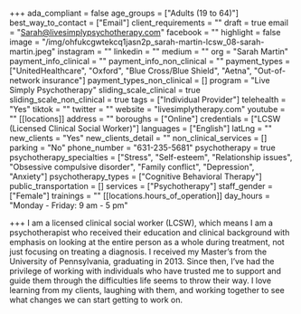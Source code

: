 +++
ada_compliant = false
age_groups = ["Adults (19 to 64)"]
best_way_to_contact = ["Email"]
client_requirements = ""
draft = true
email = "Sarah@livesimplypsychotherapy.com"
facebook = ""
highlight = false
image = "/img/ohfukcgwtekcq1jasn2p_sarah-martin-lcsw_08-sarah-martin.jpeg"
instagram = ""
linkedin = ""
medium = ""
org = "Sarah Martin"
payment_info_clinical = ""
payment_info_non_clinical = ""
payment_types = ["UnitedHealthcare", "Oxford", "Blue Cross/Blue Shield", "Aetna", "Out-of-network insurance"]
payment_types_non_clinical = []
program = "Live Simply Psychotherapy"
sliding_scale_clinical = true
sliding_scale_non_clinical = true
tags = ["Individual Provider"]
telehealth = "Yes"
tiktok = ""
twitter = ""
website = "livesimplytherapy.com"
youtube = ""
[[locations]]
address = ""
boroughs = ["Online"]
credentials = ["LCSW (Licensed Clinical Social Worker)"]
languages = ["English"]
latLng = ""
new_clients = "Yes"
new_clients_detail = ""
non_clinical_services = []
parking = "No"
phone_number = "631-235-5681"
psychotherapy = true
psychotherapy_specialties = ["Stress", "Self-esteem", "Relationship issues", "Obsessive compulsive disorder", "Family conflict", "Depression", "Anxiety"]
psychotherapy_types = ["Cognitive Behavioral Therapy"]
public_transportation = []
services = ["Psychotherapy"]
staff_gender = ["Female"]
trainings = ""
[[locations.hours_of_operation]]
day_hours = "Monday - Friday: 9 am - 5 pm"

+++
I am a licensed clinical social worker (LCSW), which means I am a psychotherapist who received their education and clinical background with emphasis on looking at the entire person as a whole during treatment, not just focusing on treating a diagnosis. I received my Master’s from the University of Pennsylvania, graduating in 2013. Since then, I’ve had the privilege of working with individuals who have trusted me to support and guide them through the difficulties life seems to throw their way. I love learning from my clients, laughing with them, and working together to see what changes we can start getting to work on.